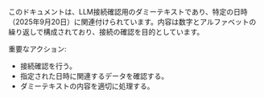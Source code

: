 このドキュメントは、LLM接続確認用のダミーテキストであり、特定の日時（2025年9月20日）に関連付けられています。内容は数字とアルファベットの繰り返しで構成されており、接続の確認を目的としています。

重要なアクション:
- 接続確認を行う。
- 指定された日時に関連するデータを確認する。
- ダミーテキストの内容を適切に処理する。